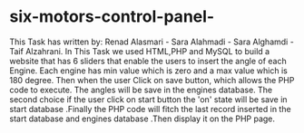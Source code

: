 # six-motors-control-panel-
This Task has written by: Renad Alasmari - Sara Alahmadi - Sara Alghamdi - Taif Alzahrani.
In This Task we used HTML,PHP and MySQL to build a website that has 6 sliders that enable the users to insert the angle of each Engine. Each engine has min value which is zero and a max value which is 180 degree. Then when the user Click on save button, which allows the PHP code to execute. The angles will be save in the engines database. The second choice if the user click on start button the 'on' state will be save in start database .Finally the PHP code will fitch the last record inserted in the start database and engines database .Then display it on the PHP page.
